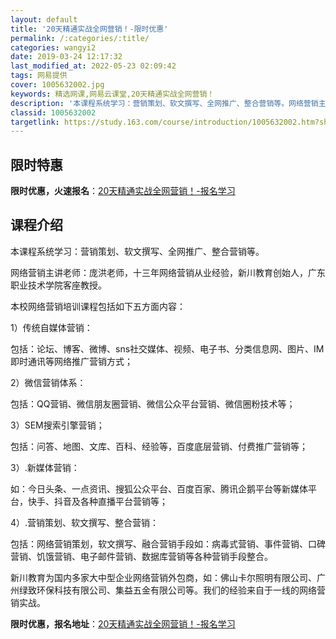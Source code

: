 ```yaml
---
layout: default
title: '20天精通实战全网营销！-限时优惠'
permalink: /:categories/:title/
categories: wangyi2
date: 2019-03-24 12:17:32
last_modified_at: 2022-05-23 02:09:42
tags: 网易提供
cover: 1005632002.jpg
keywords: 精选网课,网易云课堂,20天精通实战全网营销！
description: '本课程系统学习：营销策划、软文撰写、全网推广、整合营销等。网络营销主讲老师：庞洪老师，十三年网络营销从业经验，新川教育创'
classid: 1005632002
targetlink: https://study.163.com/course/introduction/1005632002.htm?share=1&shareId=1025206652&utm_campaign=share&utm_medium=iphoneShare&utm_source=&utm_u=1025206652
---
```


## 限时特惠

**限时优惠，火速报名**：[20天精通实战全网营销！-报名学习](https://study.163.com/course/introduction/1005632002.htm?share=1&shareId=1025206652&utm_campaign=share&utm_medium=iphoneShare&utm_source=&utm_u=1025206652)

## 课程介绍

本课程系统学习：营销策划、软文撰写、全网推广、整合营销等。



  网络营销主讲老师：庞洪老师，十三年网络营销从业经验，新川教育创始人，广东职业技术学院客座教授。



  本校网络营销培训课程包括如下五方面内容：



  1）传统自媒体营销：

  包括：论坛、博客、微博、sns社交媒体、视频、电子书、分类信息网、图片、IM即时通讯等网络推广营销方式；

  

  2）微信营销体系：

  包括：QQ营销、微信朋友圈营销、微信公众平台营销、微信圈粉技术等；



  3）SEM搜索引擎营销；

   包括：问答、地图、文库、百科、经验等，百度底层营销、付费推广营销等；



  3）.新媒体营销：

  如：今日头条、一点资讯、搜狐公众平台、百度百家、腾讯企鹅平台等新媒体平台，快手、抖音及各种直播平台营销等；



 4）.营销策划、软文撰写、整合营销：

  包括：网络营销策划，软文撰写、融合营销手段如：病毒式营销、事件营销、口碑营销、饥饿营销、电子邮件营销、数据库营销等各种营销手段整合。



  新川教育为国内多家大中型企业网络营销外包商，如：佛山卡尔照明有限公司、广州绿致环保科技有限公司、集益五金有限公司等。我们的经验来自于一线的网络营销实战。

**限时优惠，报名地址**：[20天精通实战全网营销！-报名学习](https://study.163.com/course/introduction/1005632002.htm?share=1&shareId=1025206652&utm_campaign=share&utm_medium=iphoneShare&utm_source=&utm_u=1025206652)

